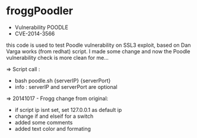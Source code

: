 froggPoodler
============

* Vulnerability POODLE
* CVE-2014-3566

this code is used to test Poodle vulnerability on SSL3 exploit,
based on Dan Varga works (from redhat) script.
I made some change and now the Poodle vulnerability check is more clean for me...


=> Script call :
* bash poodle.sh {serverIP} {serverPort}
* info : serverIP and serverPort are optional

=> 20141017 - Frogg change from original:
* if script ip isnt set, set 127.0.0.1 as default ip
* change if and elseif for a switch
* added some comments
* added text color and formating

